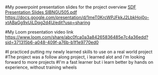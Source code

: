 #My powerpoint presentation slides for the project overview
[SDF Presentation Slides SIBNGU505.pdf](https://github.com/SibusisoNgubeni/cache-bank-project/files/14458392/SDF.Presentation.Slides.SIBNGU505.pdf)
https://docs.google.com/presentation/d/1meT0KrcWPJFkkJ2LbkHoj0o-xtABaGg9xUiLDqg2d4U/edit?usp=sharing


#My Loom presentation video link
https://www.loom.com/share/abc0fca0a3a84265836485e7c4a36edd?sid=371315b6-a048-409f-a76b-b1f1e9770ed0

#I practiced putting my newly learned skills to use on a real world project 
#The project was a follow along project, i learned alot and i'm looking forward to more projects
#I'm a fast learner but i learn better by hands on experience, without training wheels
